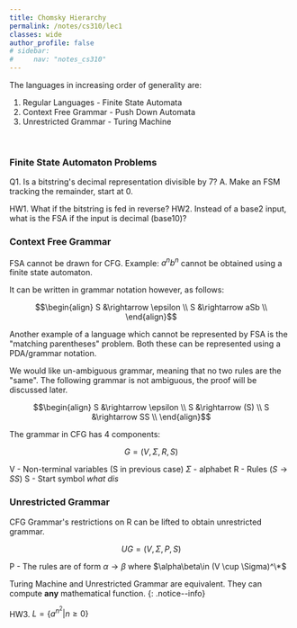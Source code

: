 ```yaml
---
title: Chomsky Hierarchy
permalink: /notes/cs310/lec1
classes: wide
author_profile: false
# sidebar:
#     nav: "notes_cs310"
---
```

<script type="text/javascript" src="https://code.jquery.com/jquery-1.7.1.min.js"></script>

<script type="text/x-mathjax-config">
  MathJax.Hub.Config({
    tex2jax: {
      inlineMath: [ ['$','$'], ["\\(","\\)"] ],
      processEscapes: true
    }
  });
</script>
<script type="text/javascript" async src="https://cdnjs.cloudflare.com/ajax/libs/mathjax/2.7.5/latest.js?config=TeX-MML-AM_CHTML" async></script>

<!-- Notes Begin from here -->

The languages in increasing order of generality are:

1. Regular Languages - Finite State Automata
2. Context Free Grammar - Push Down Automata
3. Unrestricted Grammar - Turing Machine

&nbsp;

### Finite State Automaton Problems

Q1. Is a bitstring's decimal representation divisible by 7?
A. Make an FSM tracking the remainder, start at 0. 

HW1. What if the bitstring is fed in reverse?
HW2. Instead of a base2 input, what is the FSA if the input is decimal (base10)?


### Context Free Grammar

FSA cannot be drawn for CFG. Example: $a^nb^n$ cannot be obtained using a finite state automaton. 

It can be written in grammar notation however, as follows:

$$\begin{align}
  S &\rightarrow \epsilon \\
  S &\rightarrow aSb \\
\end{align}$$

Another example of a language which cannot be represented by FSA is the "matching parentheses" problem. Both these can be represented using a PDA/grammar notation.

We would like un-ambiguous grammar, meaning that no two rules are the "same". The following grammar is not ambiguous, the proof will be discussed later.

$$\begin{align}
  S &\rightarrow \epsilon \\
  S &\rightarrow (S) \\
  S &\rightarrow SS \\
\end{align}$$

<!-- 
Similarly, the grammar for a language where the words have equal number of a's and b's is:

$$\begin{align}
  S &\rightarrow \epsilon \\
  S &\rightarrow aSb \\
  S &\rightarrow bSa \\
  S &\rightarrow SS \\
\end{align}$$
 -->

The grammar in CFG has 4 components:

$$ G = (V, \Sigma, R, S) $$

V - Non-terminal variables (S in previous case)
$\Sigma$ - alphabet
R - Rules ($S \rightarrow SS$)
S - Start symbol *what dis*


### Unrestricted Grammar

CFG Grammar's restrictions on R can be lifted to obtain unrestricted grammar.

$$ UG = (V, \Sigma, P, S) $$

P - The rules are of form $\alpha \rightarrow \beta$ where $\alpha\beta\in (V \cup \Sigma)^\*$

Turing Machine and Unrestricted Grammar are equivalent. They can compute **any** mathematical function.
{: .notice--info}


HW3. $L = \{ a^{n^2} \vert n\geq 0 \}$